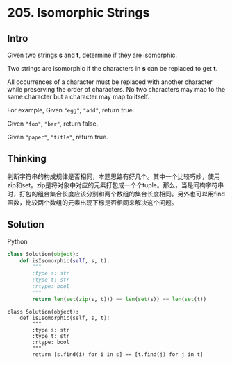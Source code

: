 # 205. Isomorphic Strings

## Intro

Given two strings **s** and **t**, determine if they are isomorphic.

Two strings are isomorphic if the characters in **s** can be replaced to get **t**.

All occurrences of a character must be replaced with another character while preserving the order of characters. No two characters may map to the same character but a character may map to itself.

For example,
Given `"egg"`, `"add"`, return true.

Given `"foo"`, `"bar"`, return false.

Given `"paper"`, `"title"`, return true.

## Thinking

判断字符串的构成规律是否相同，本题思路有好几个。其中一个比较巧妙，使用zip和set。zip是将对象中对应的元素打包成一个个tuple。那么，当是同构字符串时，打包的组合集合长度应该分别和两个数组的集合长度相同。另外也可以用find函数，比较两个数组的元素出现下标是否相同来解决这个问题。

## Solution

Python
 
```python
class Solution(object):
    def isIsomorphic(self, s, t):
        """
        :type s: str
        :type t: str
        :rtype: bool
        """
        return len(set(zip(s, t))) == len(set(s)) == len(set(t))
```

```
class Solution(object):
    def isIsomorphic(self, s, t):
        """
        :type s: str
        :type t: str
        :rtype: bool
        """
        return [s.find(i) for i in s] == [t.find(j) for j in t]
```